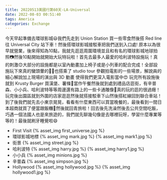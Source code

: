 ```yaml
---
title: 20220513美國行第60天-LA-Universal
date: 2022-08-03 00:51:40
tags: America
categories: Exchange
---
```

今天早起準備去環球影城😃我們先走到 Union Station 買一些零食然後搭 Red line 往 Universal City 站下車！然後搭環球影城接駁車把我們送到入口處! 原本以為很早就營業，後來得知為10點，我就先逛逛周圍環境並且和有名的環球影城地球拍照📷然後10點開始就開始大玩特玩啦！首先去最多人最愛的哈利波特設施玩！真的刺激😊大部分的設施都是以室內動畫加上椅子或是小列車的配合完成！全部設施玩下來真的蠻頭暈的😵‍💫也搭乘了 studio tour 參觀拍電影的一些場景，解說員的細心解說加上現場的演出與 3D 動畫 使得我們更深入電影當中😍 玩完所有設施後就到 Krusty Burger 買漢堡、薯條🍟當作午餐然後就到處到禮品店逛街，有辛普森、小小兵、哈利波特等等周邊還有路上的一些卡通雕像🗿真的玩的逛的很過癮！ 玩完後出園區就到外圍的店家逛逛然後就搭接駁車下山然後搭紅線回到聯合車站！到了後我們就先去小東京晃晃，看看有什麼東西可以買當晚餐的，最後看到一間日本超商就買了便當跟飯糰🍙然後就回青旅啦！回去後先洗澡然後去公共空間吃飯，巧遇一個法國人也是來旅遊的，我們就先聊幾句像是去哪裡玩呀，學習什麼專業等等的！最後就刷牙睡覺啦😄

- First Visit
{% asset_img first_universe.jpg %}
- 環球影城地標
{% asset_img mark.jpg %}
{% asset_img mark1.jpg %}
- 街景
{% asset_img street.jpg %}
- 哈利波特
{% asset_img harry.jpg %}
{% asset_img harry1.jpg %}
- 小小兵
{% asset_img minions.jpg %}
- 辛普森
{% asset_img simpson.jpg %}
- Hollywood
{% asset_img hollywood.jpg %}
{% asset_img hollywood1.jpg %}